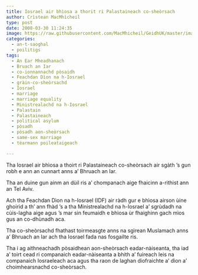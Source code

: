 ```yaml
---
title: Iosrael air bhìosa a thorit ri Palastaineach co-sheòrsach
author: Crìstean MacMhìcheil
type: post
date: 2008-03-30 11:24:35
image: https://raw.githubusercontent.com/MacMhicheil/GeidhUK/master/images/.jpg
categories:
  - an-t-saoghal
  - poilitigs
tags:
  - An Ear Mheadhanach
  - Bruach an Iar
  - co-ionnannachd pòsaidh
  - Feachdan Dìon na h-Iosrael
  - gràin-co-sheòrsachd
  - Iosrael
  - marriage
  - marriage equality
  - Ministrealachd na h-Iosrael
  - Palastain
  - Palastaineach
  - political asylum
  - pòsadh
  - pòsadh aon-sheòrsach
  - same-sex marriage
  - tèarmann poileataigeach

---
```

Tha Iosrael air bhìosa a thoirt ri Palastaineach co-sheòrsach air sgàth ’s gun robh e ann an cunnart anns a’ Bhruach an Iar.

<!--more-->

Tha an duine gun ainm an dùil ris a’ chompanach aige fhaicinn a-rithist ann an Tel Aviv.

Ach tha Feachdan Dìon na h-Iosrael (IDF) air ràdh gur e bhìosa airson ùine ghoirid a th’ ann fhàd ’s a tha Ministrealachd na h-Iosrael a’ sgrùdadh na cùis-lagha aige agus ’s mar sin feumaidh e bhìosa ùr fhaighinn gach mìos gus an co-dhùnadh aca.

Tha co-sheòrsachd fhathast toirmeasgte anns na sgìrean Muslamach anns a’ Bhruach an Iar ach tha Iosrael fada nas fosgailte ris.

Tha i ag aithneachadh pòsaidhean aon-sheòrsach eadar-nàiseanta, tha iad a’ toirt cead ri companaich eadar-nàiseanta a bhith a’ fuireach leis na companaich Iosraeleach aca agus tha raon de laghan diofraichte a’ dìon a’ choimhearsnachd co-sheòrsach.
